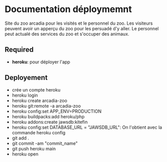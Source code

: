 # Documentation déploymemnt 

Site du zoo arcadia pour les visités et le personnel du zoo. Les visiteurs peuvent avoir un apperçu du zoo pour les persuadé d'y aller. Le personnel peut actualé des services du zoo et s'occuper des animaux. 

## Required

- **heroku**: pour déployer l'app

## Deployement 

- crée un compte heroku 
- heroku login 
- heroku create arcadia-zoo
- heroku git:remote -a arcadia-zoo
- heroku config:set APP_ENV=PRODUCTION
- heroku buildpacks:add heroku/php
- heroku addons:create jawsdb:kitefin
- heroku config:set DATABASE_URL = "JAWSDB_URL": On l'obtient avec la commande heroku config
- git add .
- git commit -am "commit_name"
- git push heroku main
- heroku open